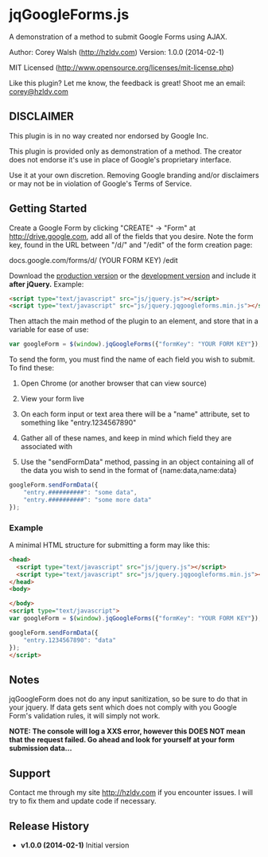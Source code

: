 # jqGoogleForms.js #

A demonstration of a method to submit Google Forms using AJAX. 

Author: Corey Walsh (http://hzldv.com)
Version: 1.0.0 (2014-02-1)

MIT Licensed (http://www.opensource.org/licenses/mit-license.php)

Like this plugin? Let me know, the feedback is great! Shoot me an email: corey@hzldv.com

## DISCLAIMER ##

This plugin is in no way created nor endorsed by Google Inc. 

This plugin is provided only as demonstration of a method. The creator does not endorse it's use in place of Google's proprietary interface.

Use it at your own discretion. Removing Google branding and/or disclaimers or may not be in violation of Google's Terms of Service.

## Getting Started ##

Create a Google Form by clicking "CREATE" -> "Form" at http://drive.google.com, add all of the fields that you desire. Note the form key, found in the URL between "/d/" and "/edit" of the form creation page:

docs.google.com/forms/d/ (YOUR FORM KEY) /edit

Download the [production version][min] or the [development version][max] and include it **after jQuery.** Example:
```html
<script type="text/javascript" src="js/jquery.js"></script>
<script type="text/javascript" src="js/jquery.jqgoogleforms.min.js"></script>
```
Then attach the main method of the plugin to an element, and store that in a variable for ease of use:

```javascript
var googleForm = $(window).jqGoogleForms({"formKey": "YOUR FORM KEY"});
```

To send the form, you must find the name of each field you wish to submit. To find these: 

1. Open Chrome (or another browser that can view source) 

2. View your form live 

3. On each form input or text area there will be a "name" attribute, set to something like "entry.1234567890" 

4. Gather all of these names, and keep in mind which field they are associated with 

5. Use the "sendFormData" method, passing in an object containing all of the data you wish to send in the format of {name:data,name:data} 

```javascript
googleForm.sendFormData({
    "entry.##########": "some data",
    "entry.##########": "some more data"
});
```


[min]: https://github.com/kctess5/jqGoogleForms/blob/master/js/jquery.jqgoogleforms.min.js
[max]: https://github.com/kctess5/jqGoogleForms/blob/master/js/jquery.jqgoogleforms.js

### Example ###

A minimal HTML structure for submitting a form may like this:

```html
<head>
  <script type="text/javascript" src="js/jquery.js"></script>
  <script type="text/javascript" src="js/jquery.jqgoogleforms.min.js"></script>
</head>
<body>

</body>
<script type="text/javascript">
var googleForm = $(window).jqGoogleForms({"formKey": "YOUR FORM KEY"});

googleForm.sendFormData({
    "entry.1234567890": "data"
});
</script>
```
## Notes ##

jqGoogleForm does not do any input sanitization, so be sure to do that in your jquery. If data gets sent which does not comply with you Google Form's validation rules, it will simply not work.

**NOTE: The console will log a XXS error, however this DOES NOT mean that the request failed. Go ahead and look for yourself at your form submission data...**

## Support ##
Contact me through my site http://hzldv.com if you encounter issues. I will try to fix them and update code if necessary.

## Release History ##

+ **v1.0.0 (2014-02-1)** Initial version